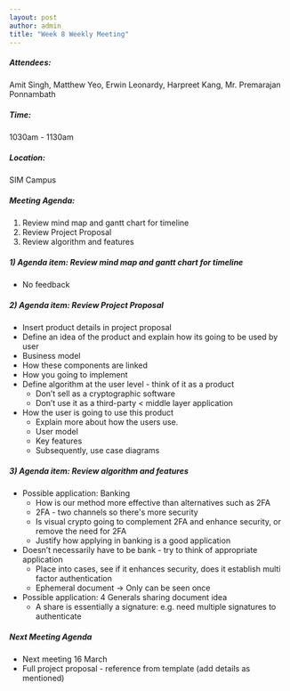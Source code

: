```yaml
---
layout: post
author: admin
title: "Week 8 Weekly Meeting"
---
```


##### Attendees:
Amit Singh, Matthew Yeo, Erwin Leonardy, Harpreet Kang, Mr. Premarajan Ponnambath

##### Time:
1030am - 1130am

##### Location: 
SIM Campus

##### Meeting Agenda:
1. Review mind map and gantt chart for timeline
2. Review Project Proposal
3. Review algorithm and features

##### 1) Agenda item: Review mind map and gantt chart for timeline
- No feedback

##### 2) Agenda item: Review Project Proposal
- Insert product details in project proposal
- Define an idea of the product and explain how its going to be used by user
- Business model
- How these components are linked
- How you going to implement
- Define algorithm at the user level - think of it as a product
  - Don’t sell as a cryptographic software
  - Don’t use it as a third-party < middle layer application
- How the user is going to use this product
  - Explain more about how the users use. 
  - User model
  - Key features
  - Subsequently, use case diagrams

##### 3) Agenda item: Review algorithm and features
- Possible application: Banking
  - How is our method more effective than alternatives such as 2FA
  - 2FA - two channels so there's more security
  - Is visual crypto going to complement 2FA and enhance security, or remove the need for 2FA
  - Justify how applying in banking is a good application
- Doesn’t necessarily have to be bank - try to think of appropriate application
  - Place into cases, see if it enhances security, does it establish multi factor authentication 
  - Ephemeral document -> Only can be seen once
- Possible application: 4 Generals sharing document idea
  - A share is essentially a signature: e.g. need multiple signatures to authenticate

##### Next Meeting Agenda
- Next meeting 16 March
- Full project proposal - reference from template (add details as mentioned)
